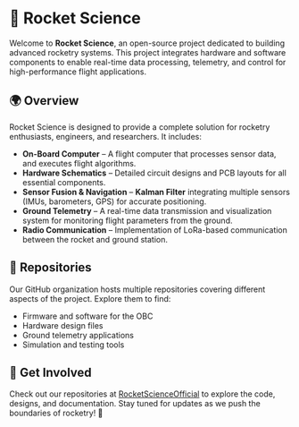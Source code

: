 # 🚀 Rocket Science

Welcome to **Rocket Science**, an open-source project dedicated to building advanced rocketry systems. This project integrates hardware and software components to enable real-time data processing, telemetry, and control for high-performance flight applications.

## 🌍 Overview
Rocket Science is designed to provide a complete solution for rocketry enthusiasts, engineers, and researchers. It includes:

- **On-Board Computer** – A flight computer that processes sensor data, and executes flight algorithms.
- **Hardware Schematics** – Detailed circuit designs and PCB layouts for all essential components.
- **Sensor Fusion & Navigation** – **Kalman Filter** integrating multiple sensors (IMUs, barometers, GPS) for accurate positioning.
- **Ground Telemetry** – A real-time data transmission and visualization system for monitoring flight parameters from the ground.
- **Radio Communication** – Implementation of LoRa-based communication between the rocket and ground station.

## 📁 Repositories
Our GitHub organization hosts multiple repositories covering different aspects of the project. Explore them to find:
- Firmware and software for the OBC
- Hardware design files
- Ground telemetry applications
- Simulation and testing tools

## 📌 Get Involved
Check out our repositories at [RocketScienceOfficial](https://github.com/RocketScienceOfficial) to explore the code, designs, and documentation. Stay tuned for updates as we push the boundaries of rocketry! 🚀
